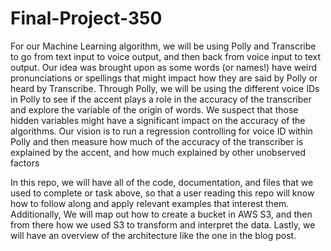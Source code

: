 # Final-Project-350

For our Machine Learning algorithm, we will be using Polly and Transcribe to go from text input to voice output, and then back from voice input to text output. 
Our idea was brought upon as some words (or names!) have weird pronunciations or spellings that might impact how they are said by Polly or heard by Transcribe. 
Through Polly, we will be using the different voice IDs in Polly to see if the accent plays a role in the accuracy of the transcriber and explore the variable of the origin of words. 
We suspect that those hidden variables might have a significant impact on the accuracy of the algorithms. 
Our vision is to run a regression controlling for voice ID within Polly and then measure how much of the accuracy of the transcriber is explained by the accent, and how much explained by other unobserved factors

In this repo, we will have all of the code, documentation, and files that we used to complete or task above, so that a user reading this repo will know how to follow along and apply relevant examples that interest them. 
Additionally, We will map out how to create a bucket in AWS S3, and then from there how we used S3 to transform and interpret the data. Lastly, we will have an overview of the architecture like the one in the blog post.
